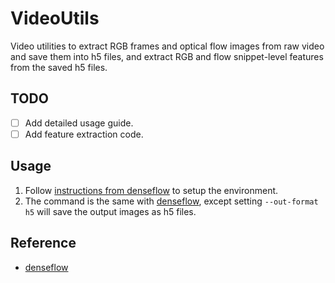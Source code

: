 # VideoUtils

Video utilities to extract RGB frames and optical flow images from raw video and save them into h5 files, and extract RGB and flow snippet-level features from the saved h5 files.

## TODO

- [ ] Add detailed usage guide.
- [ ] Add feature extraction code.

## Usage

1. Follow [instructions from denseflow](https://github.com/open-mmlab/denseflow/blob/master/INSTALL.md) to setup the environment.
2. The command is the same with [denseflow](https://github.com/open-mmlab/denseflow), except setting `--out-format h5` will save the output images as h5 files.

## Reference

- [denseflow](https://github.com/open-mmlab/denseflow)

